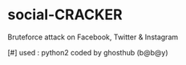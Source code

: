 # social-CRACKER
Bruteforce attack on Facebook, Twitter &amp; Instagram

[#] used : python2 
coded by ghosthub (b@b@y)

